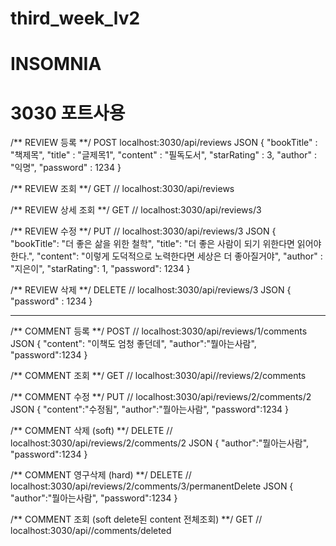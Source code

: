 # third_week_lv2

# INSOMNIA

# 3030 포트사용

/** REVIEW 등록 **/
POST localhost:3030/api/reviews
JSON
{
	"bookTitle" : "책제목",
	"title" : "글제목1",
	"content" : "필독도서",
	"starRating" : 3,
	"author" : "익명",
	"password" : 1234
}

/** REVIEW 조회 **/
GET // localhost:3030/api/reviews

/** REVIEW 상세 조회 **/
GET // localhost:3030/api/reviews/3

/** REVIEW 수정 **/
PUT // localhost:3030/api/reviews/3
JSON
{
  "bookTitle": "더 좋은 삶을 위한 철학",
  "title": "더 좋은 사람이 되기 위한다면 읽어야한다.",
  "content": "이렇게 도덕적으로 노력한다면 세상은 더 좋아질거야",
	"author" : "지은이",
  "starRating": 1,
  "password": 1234
}

/** REVIEW 삭제 **/
DELETE // localhost:3030/api/reviews/3
JSON
{
	"password" : 1234
}


-----------------------------------
/** COMMENT 등록 **/
POST // localhost:3030/api/reviews/1/comments
JSON
{
  "content": "이책도 엄청 좋던데",
  "author":"뭘아는사람",
  "password":1234
}

/** COMMENT 조회 **/
GET // localhost:3030/api//reviews/2/comments

/** COMMENT 수정 **/
PUT // localhost:3030/api/reviews/2/comments/2
JSON
{
  "content":"수정됨",
  "author":"뭘아는사람",
  "password":1234
}

/** COMMENT 삭제 (soft) **/
DELETE // localhost:3030/api/reviews/2/comments/2
JSON
{
  "author":"뭘아는사람",
  "password":1234
}

/** COMMENT 영구삭제 (hard) **/
DELETE // localhost:3030/api/reviews/2/comments/3/permanentDelete
JSON
{
  "author":"뭘아는사람",
  "password":1234
}

/** COMMENT 조회 (soft delete된 content 전체조회) **/
GET // localhost:3030/api//comments/deleted
